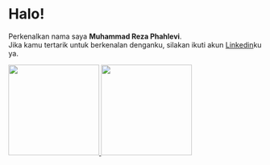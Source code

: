 # Halo! 
Perkenalkan nama saya **Muhammad Reza Phahlevi**.\
Jika kamu tertarik untuk berkenalan denganku, silakan ikuti akun [Linkedin](https://www.linkedin.com/in/muhammad-reza-phahlevi/)ku ya.
 
<p align="left">
<a href="https://github.com/gilangadhan">
  <img height="180em" src="https://github-readme-stats-eight-theta.vercel.app/api?username=gilangadhan&show_icons=true&theme=algolia&include_all_commits=true&count_private=true"/>
  <img height="180em" src="https://github-readme-stats-eight-theta.vercel.app/api/top-langs/?username=gilangadhan&layout=compact&langs_count=8&theme=algolia"/>
</a>
</p>
